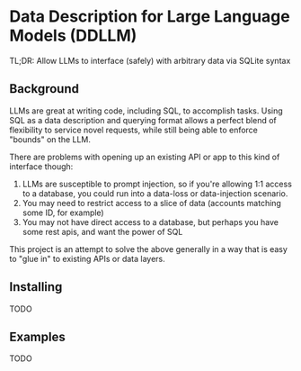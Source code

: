 # Data Description for Large Language Models (DDLLM)

TL;DR: Allow LLMs to interface (safely) with arbitrary data via SQLite syntax

## Background

LLMs are great at writing code, including SQL, to accomplish tasks. Using SQL as a
data description and querying format allows a perfect blend of flexibility to service
novel requests, while still being able to enforce "bounds" on the LLM.

There are problems with opening up an existing API or app to this kind of interface though:

1) LLMs are susceptible to prompt injection, so if you're allowing 1:1 access to a database,
   you could run into a data-loss or data-injection scenario.
2) You may need to restrict access to a slice of data (accounts matching some ID, for example)
3) You may not have direct access to a database, but perhaps you have some rest apis, and want
   the power of SQL

This project is an attempt to solve the above generally in a way that is easy to "glue in" to
existing APIs or data layers.

## Installing

TODO

## Examples

TODO


